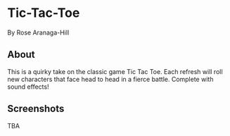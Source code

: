 # Tic-Tac-Toe
By Rose Aranaga-Hill
## About
This is a quirky take on the classic game Tic Tac Toe. Each refresh will roll new characters that face head to head in a fierce battle. Complete with sound effects!
## Screenshots
TBA
